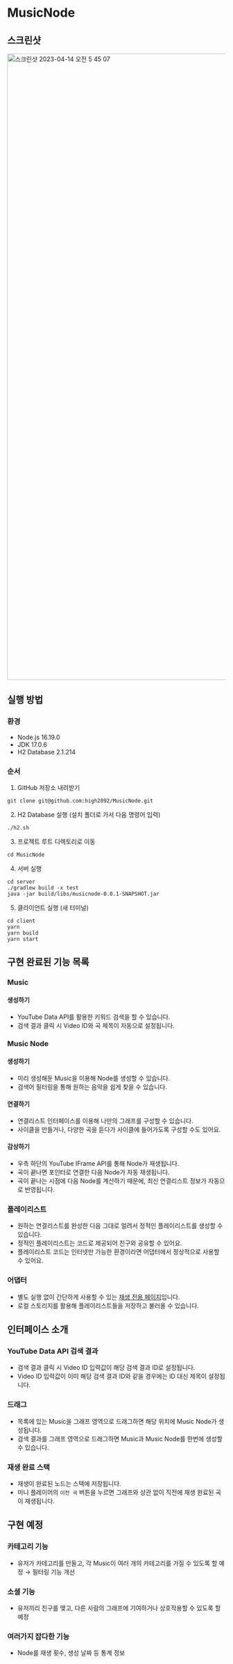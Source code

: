 # MusicNode

## 스크린샷

<img width="1440" alt="스크린샷 2023-04-14 오전 5 45 07" src="https://user-images.githubusercontent.com/55306894/231879664-cb440d2e-adbf-4676-8001-06b7dffd6d77.png">

## 실행 방법

### 환경

- Node.js 16.19.0  
- JDK 17.0.6  
- H2 Database 2.1.214  

### 순서

1. GitHub 저장소 내려받기

```
git clone git@github.com:high2092/MusicNode.git
```

2. H2 Database 실행 (설치 폴더로 가서 다음 명령어 입력)

```
./h2.sh
```

3. 프로젝트 루트 디렉토리로 이동

```
cd MusicNode
````

4. 서버 실행

```
cd server
./gradlew build -x test
java -jar build/libs/musicnode-0.0.1-SNAPSHOT.jar
```

5. 클라이언트 실행 (새 터미널)

```
cd client
yarn
yarn build
yarn start
```

## 구현 완료된 기능 목록

### Music
#### 생성하기
- YouTube Data API를 활용한 키워드 검색을 할 수 있습니다.
- 검색 결과 클릭 시 Video ID와 곡 제목이 자동으로 설정됩니다.

### Music Node
#### 생성하기
- 미리 생성해둔 Music을 이용해 Node를 생성할 수 있습니다.
- 검색어 필터링을 통해 원하는 음악을 쉽게 찾을 수 있습니다.

#### 연결하기
- 연결리스트 인터페이스를 이용해 나만의 그래프를 구성할 수 있습니다.
- 사이클을 만들거나, 다양한 곡을 듣다가 사이클에 들어가도록 구성할 수도 있어요.

#### 감상하기
- 우측 하단의 YouTube IFrame API를 통해 Node가 재생됩니다.
- 곡이 끝나면 포인터로 연결한 다음 Node가 자동 재생됩니다.
- 곡이 끝나는 시점에 다음 Node를 계산하기 때문에, 최신 연결리스트 정보가 자동으로 반영됩니다.

### 플레이리스트
- 원하는 연결리스트를 완성한 다음 그대로 얼려서 정적인 플레이리스트를 생성할 수 있습니다.
- 정적인 플레이리스트는 코드로 제공되어 친구와 공유할 수 있어요.
- 플레이리스트 코드는 인터넷만 가능한 환경이라면 어댑터에서 정상적으로 사용할 수 있어요.

### 어댑터

- 별도 실행 없이 간단하게 사용할 수 있는 [재생 전용 페이지](https://music-node-playlist-adapter.vercel.app/v2eJyrVspLzE1VslJ63NoOR0o6Ssn5eSWpeSXFSlbR1TAlrze3vF614vW8GQpvp255vbkBqKwsMyU13zMFKGnuZhIYbOofnuNuAdJemZwD0pKRmpiiVKuDMKJ1x5uuJW%2Bbl7xZ3vBm2hYUE9J9QiKSQ%2FN0A52SlWpjawGvZT8U)입니다.
- 로컬 스토리지를 활용해 플레이리스트들을 저장하고 불러올 수 있습니다.

## 인터페이스 소개

### YouTube Data API 검색 결과
- 검색 결과 클릭 시 Video ID 입력값이 해당 검색 결과 ID로 설정됩니다.
- Video ID 입력값이 이미 해당 검색 결과 ID와 같을 경우에는 ID 대신 제목이 설정됩니다. 

### 드래그

- 목록에 있는 Music을 그래프 영역으로 드래그하면 해당 위치에 Music Node가 생성됩니다.
- 검색 결과를 그래프 영역으로 드래그하면 Music과 Music Node를 한번에 생성할 수 있습니다.

### 재생 완료 스택
- 재생이 완료된 노드는 스택에 저장됩니다.
- 미니 플레이어의 `이전 곡` 버튼을 누르면 그래프와 상관 없이 직전에 재생 완료된 곡이 재생됩니다.


## 구현 예정

### 카테고리 기능

- 유저가 카테고리를 만들고, 각 Music이 여러 개의 카테고리를 가질 수 있도록 할 예정 → 필터링 기능 개선

### 소셜 기능

- 유저끼리 친구를 맺고, 다른 사람의 그래프에 기여하거나 상호작용할 수 있도록 할 예정

### 여러가지 잡다한 기능

- Node를 재생 횟수, 생성 날짜 등 통계 정보
